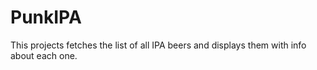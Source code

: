 # PunkIPA
This projects fetches the list of all IPA beers and displays them with info about each one.
